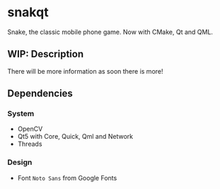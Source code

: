 # snakqt
Snake, the classic mobile phone game. Now with CMake, Qt and QML.

## WIP: Description

There will be more information as soon there is more!

## Dependencies

### System

* OpenCV
* Qt5 with Core, Quick, Qml and Network
* Threads


### Design

* Font `Noto Sans` from Google Fonts
